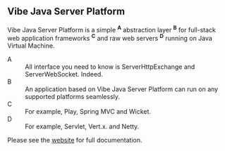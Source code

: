 ## Vibe Java Server Platform

<p>Vibe Java Server Platform is a simple <sup><strong>A</strong></sup> abstraction layer <sup><strong>B</strong></sup> for full-stack web application frameworks <sup><strong>C</strong></sup> and raw web servers <sup><strong>D</strong></sup> running on Java Virtual Machine.
</p><dl>
    <dt>A</dt>
    <dd>All interface you need to know is ServerHttpExchange and ServerWebSocket. Indeed.</dd>
    <dt>B</dt>
    <dd>An application based on Vibe Java Server Platform can run on any supported platforms seamlessly.</dd>
    <dt>C</dt>
    <dd>For example, Play, Spring MVC and Wicket.</dd>
    <dt>D</dt>
    <dd>For example, Servlet, Vert.x. and Netty.</dd>
</dl>

Please see the [website](http://atmosphere.github.io/vibe/projects/vibe-java-platform/) for full documentation. 
